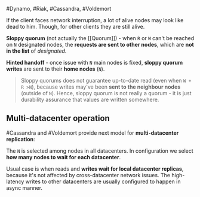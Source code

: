#Dynamo, #Riak, #Cassandra, #Voldemort

If the client faces network interruption, a lot of alive nodes may look like dead to him. Though, for other clients they are still alive.

**Sloppy quorum** (not actually the [[Quorum]]) - when `R` or `W` can't be reached on `N` designated nodes, the **requests are sent to other nodes**, which are **not in the list** of _designated_.

**Hinted handoff** - once issue with `N` main nodes is fixed, **sloppy quorum writes** are sent to their **home nodes** (`N`).

> Sloppy quorums does not guarantee up-to-date read (even when `W + R >N`), because writes may've been **sent to the neighbour nodes** (outside of `N`). Hence, sloppy quorum is not really a quorum - it is just durability assurance that values are written somewhere.

## Multi-datacenter operation

#Cassandra and #Voldemort provide next model for **multi-datacenter replication**:

The `N` is selected among nodes in all datacenters. In configuration we select **how many nodes to wait for each datacenter**.

Usual case is when reads and **writes wait for local datacenter replicas**, because it's not affected by cross-datacenter network issues. The high-latency writes to other datacenters are usually configured to happen in async manner.